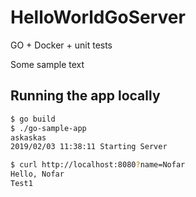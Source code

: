 # HelloWorldGoServer
GO + Docker + unit tests

Some sample text
## Running the app locally

```bash
$ go build
$ ./go-sample-app
askaskas
2019/02/03 11:38:11 Starting Server
```

```bash
$ curl http://localhost:8080?name=Nofar
Hello, Nofar 
Test1
``` 

  
   
   
    
         
          
               
 
   
  
